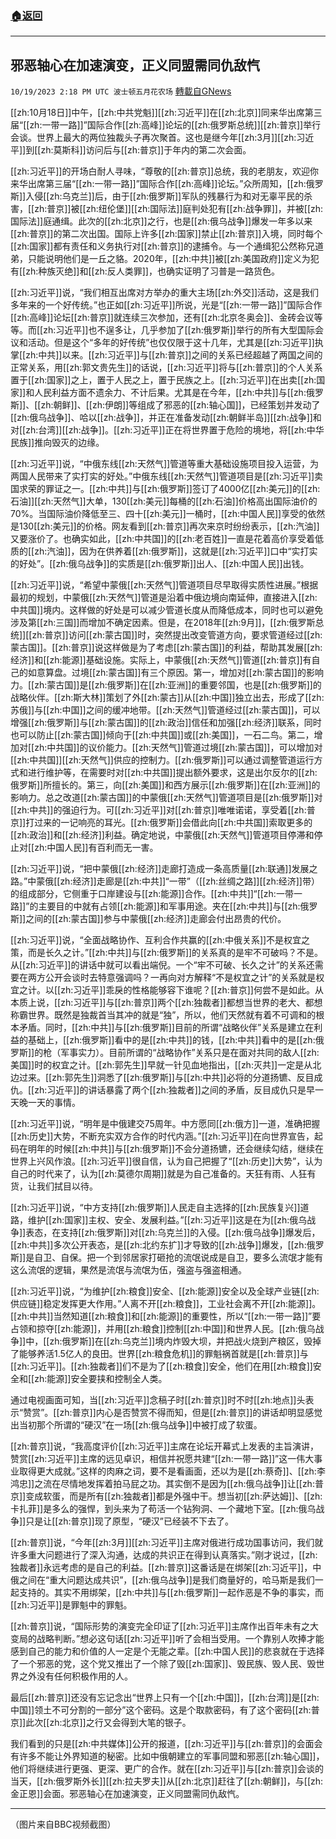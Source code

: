 ###  [:house:返回](README.md)
---


## 邪恶轴心在加速演变，正义同盟需同仇敌忾
`10/19/2023 2:18 PM UTC 波士顿五月花农场` [轉載自GNews](https://gnews.org/articles/1855320)

[[zh:10月18日]]中午，[[zh:中共党魁]][[zh:习近平]]在[[zh:北京]]同来华出席第三届“[[zh:一带一路]]”国际合作[[zh:高峰]]论坛的[[zh:俄罗斯总统]][[zh:普京]]举行会谈。世界上最大的两位独裁头子再次聚首。这也是继今年[[zh:3月]][[zh:习近平]]到[[zh:莫斯科]]访问后与[[zh:普京]]于年内的第二次会面。

[[zh:习近平]]的开场白耐人寻味，“尊敬的[[zh:普京]]总统，我的老朋友，欢迎你来华出席第三届“[[zh:一带一路]]”国际合作[[zh:高峰]]论坛。”众所周知，[[zh:俄罗斯]]入侵[[zh:乌克兰]]后，由于[[zh:俄罗斯]]军队的残暴行为和对无辜平民的杀害，[[zh:普京]]被[[zh:纽伦堡]][[zh:国际法]]庭判处犯有[[zh:战争罪]]，并被[[zh:国际法]]庭通缉。此次的[[zh:北京]]之行，也是[[zh:俄乌战争]]爆发一年多以来[[zh:普京]]的第二次出国。国际上许多[[zh:国家]]禁止[[zh:普京]]入境，同时每个[[zh:国家]]都有责任和义务执行对[[zh:普京]]的逮捕令。与一个通缉犯公然称兄道弟，只能说明他们是一丘之貉。2020年，[[zh:中共]]被[[zh:美国政府]]定义为犯有[[zh:种族灭绝]]和[[zh:反人类罪]]，也确实证明了习普是一路货色。

[[zh:习近平]]说，“我们相互出席对方举办的重大主场[[zh:外交]]活动，这是我们多年来的一个好传统。”也正如[[zh:习近平]]所说，光是“[[zh:一带一路]]”国际合作[[zh:高峰]]论坛[[zh:普京]]就连续三次参加，还有[[zh:北京冬奥会]]、金砖会议等等。而[[zh:习近平]]也不逞多让，几乎参加了[[zh:俄罗斯]]举行的所有大型国际会议和活动。但是这个“多年的好传统”也仅仅限于这十几年，尤其是[[zh:习近平]]执掌[[zh:中共]]以来。[[zh:习近平]]与[[zh:普京]]之间的关系已经超越了两国之间的正常关系，用[[zh:郭文贵先生]]的话说，[[zh:习近平]]将与[[zh:普京]]的个人关系置于[[zh:国家]]之上，置于人民之上，置于民族之上。[[zh:习近平]]在出卖[[zh:国家]]和人民利益方面不遗余力、不计后果。尤其是在今年，[[zh:中共]]与[[zh:俄罗斯]]、[[zh:朝鲜]]、[[zh:伊朗]]等组成了邪恶的[[zh:轴心国]]，已经策划并发动了[[zh:俄乌战争]]、哈以[[zh:战争]]，并正在准备发动[[zh:朝鲜半岛]][[zh:战争]]和对[[zh:台湾]][[zh:战争]]。[[zh:习近平]]正在将世界置于危险的境地，将[[zh:中华民族]]推向毁灭的边缘。

[[zh:习近平]]说，“中俄东线[[zh:天然气]]管道等重大基础设施项目投入运营，为两国人民带来了实打实的好处。”中俄东线[[zh:天然气]]管道项目是[[zh:习近平]]卖国求荣的罪证之一。[[zh:中共]]与[[zh:俄罗斯]]签订了4000亿[[zh:美元]]的[[zh:石油]][[zh:天然气]]大单，130[[zh:美元]]每桶的[[zh:石油]]价格高出国际油价的70%。当国际油价降低至三、四十[[zh:美元]]一桶时，[[zh:中国人民]]享受的依然是130[[zh:美元]]的价格。网友看到[[zh:普京]]再次来京时纷纷表示，[[zh:汽油]]又要涨价了。也确实如此，[[zh:中共国]]的[[zh:老百姓]]一直是花着高价享受着低质的[[zh:汽油]]，因为在供养着[[zh:俄罗斯]]，这就是[[zh:习近平]]口中“实打实的好处”。[[zh:俄乌战争]]的实质是[[zh:俄罗斯]]出人、[[zh:中国人民]]出钱。

[[zh:习近平]]说，“希望中蒙俄[[zh:天然气]]管道项目尽早取得实质性进展。”根据最初的规划，中蒙俄[[zh:天然气]]管道是沿着中俄边境向南延伸，直接进入[[zh:中共国]]境内。这样做的好处是可以减少管道长度从而降低成本，同时也可以避免涉及第[[zh:三国]]而增加不确定因素。但是，在2018年[[zh:9月]]，[[zh:俄罗斯总统]][[zh:普京]]访问[[zh:蒙古国]]时，突然提出改变管道方向，要求管道经过[[zh:蒙古国]]。[[zh:普京]]说这样做是为了考虑[[zh:蒙古国]]的利益，帮助其发展[[zh:经济]]和[[zh:能源]]基础设施。实际上，中蒙俄[[zh:天然气]]管道[[zh:普京]]有自己的如意算盘。过境[[zh:蒙古国]]有三个原因。第一，增加对[[zh:蒙古国]]的影响力。[[zh:蒙古国]]是[[zh:俄罗斯]]在[[zh:亚洲]]的重要邻国，也是[[zh:俄罗斯]]的战略伙伴。[[zh:斯大林]]策划了外[[zh:蒙古]]从[[zh:中国]]独立出去，形成了[[zh:苏俄]]与[[zh:中国]]之间的缓冲地带。[[zh:天然气]]管道经过[[zh:蒙古国]]，可以增强[[zh:俄罗斯]]与[[zh:蒙古国]]的[[zh:政治]]信任和加强[[zh:经济]]联系，同时也可以防止[[zh:蒙古国]]倾向于[[zh:中共国]]或[[zh:美国]]，一石二鸟。第二，增加对[[zh:中共国]]的议价能力。[[zh:天然气]]管道过境[[zh:蒙古国]]，可以增加对[[zh:中共国]][[zh:天然气]]供应的控制力。[[zh:俄罗斯]]可以通过调整管道运行方式和进行维护等，在需要时对[[zh:中共国]]提出额外要求，这是出尔反尔的[[zh:俄罗斯]]所擅长的。第三，向[[zh:美国]]和西方展示[[zh:俄罗斯]]在[[zh:亚洲]]的影响力。总之改道[[zh:蒙古国]]的中蒙俄[[zh:天然气]]管道项目是[[zh:俄罗斯]]对[[zh:中共]]的强迫行为。可[[zh:习近平]]对[[zh:普京]]唯唯诺诺，享受着[[zh:普京]]打过来的一记响亮的耳光。[[zh:俄罗斯]]会借此向[[zh:中共国]]索取更多的[[zh:政治]]和[[zh:经济]]利益。确定地说，中蒙俄[[zh:天然气]]管道项目停滞和停止对[[zh:中国人民]]有百利而无一害。

[[zh:习近平]]说，“把中蒙俄[[zh:经济]]走廊打造成一条高质量[[zh:联通]]发展之路。”中蒙俄[[zh:经济]]走廊是[[zh:中共]]“一带”（[[zh:丝绸之路]][[zh:经济]]带）的组成部分，它侧重于口岸建设与[[zh:能源]]合作。[[zh:中共]]“[[zh:一带一路]]”的主要目的中就有占领[[zh:能源]]和军事用途。夹在[[zh:中共]]与[[zh:俄罗斯]]之间的[[zh:蒙古国]]参与中蒙俄[[zh:经济]]走廊会付出昂贵的代价。

[[zh:习近平]]说，“全面战略协作、互利合作共赢的[[zh:中俄关系]]不是权宜之策，而是长久之计。”[[zh:中共]]与[[zh:俄罗斯]]的关系真的是牢不可破吗？不是。从[[zh:习近平]]的讲话中就可以看出端倪。一个“牢不可破、长久之计”的关系还需要在两方公开会谈时去特意强调吗？一再向对方解释“不是权宜之计”的关系就是权宜之计。以[[zh:习近平]]乖戾的性格能够容下谁呢？[[zh:普京]]何尝不是如此。从本质上说，[[zh:习近平]]与[[zh:普京]]两个[[zh:独裁者]]都想当世界的老大、都想称霸世界。既然是独裁首当其冲的就是“独”，所以，他们天然就有着不可调和的根本矛盾。同时，[[zh:中共]]与[[zh:俄罗斯]]目前的所谓“战略伙伴”关系是建立在利益的基础上，[[zh:俄罗斯]]看中的是[[zh:中共]]的钱，[[zh:中共]]看中的是[[zh:俄罗斯]]的枪（军事实力）。目前所谓的“战略协作”关系只是在面对共同的敌人[[zh:美国]]时的权宜之计。[[zh:郭先生]]早就一针见血地指出，[[zh:灭共]]一定是从北边过来。[[zh:郭先生]]洞悉了[[zh:俄罗斯]]与[[zh:中共]]必将的分道扬镳、反目成仇。[[zh:习近平]]的讲话暴露了两个[[zh:独裁者]]之间的矛盾，反目成仇只是早一天晚一天的事情。

[[zh:习近平]]说，“明年是中俄建交75周年。中方愿同[[zh:俄方]]一道，准确把握[[zh:历史]]大势，不断充实双方合作的时代内涵。”[[zh:习近平]]在向世界宣告，起码在明年的时候[[zh:中共]]与[[zh:俄罗斯]]不会分道扬镳，还会继续勾结，继续在世界上兴风作浪。[[zh:习近平]]很自信，认为自己把握了“[[zh:历史]]大势”，认为自己的时代来了，认为[[zh:莫德尔周期]]就是为自己准备的。天狂有雨、人狂有货，让我们拭目以待。

[[zh:习近平]]说，“中方支持[[zh:俄罗斯]]人民走自主选择的[[zh:民族复兴]]道路，维护[[zh:国家]]主权、安全、发展利益。”[[zh:习近平]]这是在为[[zh:俄乌战争]]表态，在支持[[zh:俄罗斯]]对[[zh:乌克兰]]的入侵。[[zh:俄乌战争]]爆发后，[[zh:中共]]多次公开表态，是[[zh:北约东扩]]才导致的[[zh:战争]]爆发，[[zh:俄罗斯]]是自卫、自保。把一个到邻居家打砸抢的流氓说成是自卫，要多么流氓才能有这么流氓的逻辑，果然是流氓与流氓为伍，强盗与强盗相通。

[[zh:习近平]]说，“为维护[[zh:粮食]]安全、[[zh:能源]]安全以及全球产业链[[zh:供应链]]稳定发挥更大作用。”人离不开[[zh:粮食]]，工业社会离不开[[zh:能源]]。[[zh:中共]]当然知道[[zh:粮食]]和[[zh:能源]]的重要性，所以“[[zh:一带一路]]”要占领和掠夺[[zh:能源]]，并用[[zh:粮食]]控制[[zh:中国]]和世界人民。[[zh:俄乌战争]]中，[[zh:俄罗斯]]在[[zh:乌克兰]]境内炸毁大坝，并把战火烧到产粮区，毁掉了能够养活1.5亿人的良田。世界[[zh:粮食危机]]的罪魁祸首就是[[zh:普京]]与[[zh:习近平]]。[[zh:独裁者]]们不是为了[[zh:粮食]]安全，他们在用[[zh:粮食]]安全和[[zh:能源]]安全要挟和控制全人类。

通过电视画面可知，当[[zh:习近平]]念稿子时[[zh:普京]]时不时[[zh:地点]]头表示“赞赏”。[[zh:普京]]内心是否赞赏不得而知，但是[[zh:普京]]的讲话却明显感觉出当初那个所谓的“硬汉”在一场[[zh:俄乌战争]]中被打成了软蛋。

[[zh:普京]]说，“我高度评价[[zh:习近平]]主席在论坛开幕式上发表的主旨演讲，赞赏[[zh:习近平]]主席的远见卓识，相信并祝愿共建“[[zh:一带一路]]”这一伟大事业取得更大成就。”这样的肉麻之词，要不是看画面，还以为是[[zh:蔡奇]]、[[zh:李鸿忠]]之流在尽情地发挥着拍马屁之功。其实倒不是因为[[zh:俄乌战争]]让[[zh:普京]]变成软蛋，而是所有[[zh:独裁者]]都是外强中干。想当初[[zh:萨达姆]]、[[zh:卡扎菲]]是多么的强悍，到头来为了苟活一个钻狗洞、一个藏地下室。[[zh:俄乌战争]]只是让[[zh:普京]]现了原型，“硬汉”已经装不下去了。

[[zh:普京]]说，“今年[[zh:3月]][[zh:习近平]]主席对俄进行成功国事访问，我们就许多重大问题进行了深入沟通，达成的共识正在得到认真落实。”刚才说过，[[zh:独裁者]]永远考虑的是自己的利益。[[zh:普京]]这番话是在绑架[[zh:习近平]]，中俄之间在“重大问题达成共识”，[[zh:俄乌战争]]是我们商量好的，哈马斯是我们一起支持的。其实不用绑架，[[zh:中共]]与[[zh:俄罗斯]]一起作恶是不争的事实，而[[zh:习近平]]是罪魁中的罪魁。

[[zh:普京]]说，“国际形势的演变完全印证了[[zh:习近平]]主席作出百年未有之大变局的战略判断。”想必这句话[[zh:习近平]]听了会相当受用。一个靠别人吹捧才能感到自己的能力和价值的人一定是个无能之辈。[[zh:中国人民]]的悲哀就在于选择了一个邪恶的党，这个党又推出了一个除了毁[[zh:国家]]、毁民族、毁人民、毁世界之外没有任何积极作用的人。

最后[[zh:普京]]还没有忘记念出“世界上只有一个[[zh:中国]]，[[zh:台湾]]是[[zh:中国]]领土不可分割的一部分”这个密码。这是个取款密码，有了这个密码[[zh:普京]]此次[[zh:北京]]之行又会得到大笔的银子。

我们看到的只是[[zh:中共媒体]]公开的报道，[[zh:习近平]]与[[zh:普京]]的会面会有许多不能让外界知道的秘密。比如中俄朝建立的军事同盟和邪恶[[zh:轴心国]]，他们将继续进行更强、更深、更广的合作。就在[[zh:习近平]]与[[zh:普京]]会谈的当天，[[zh:俄罗斯外长]][[zh:拉夫罗夫]]从[[zh:北京]]赶往了[[zh:朝鲜]]，与[[zh:金正恩]]会面。邪恶轴心在加速演变，正义同盟需同仇敌忾。

---
（图片来自BBC视频截图）
